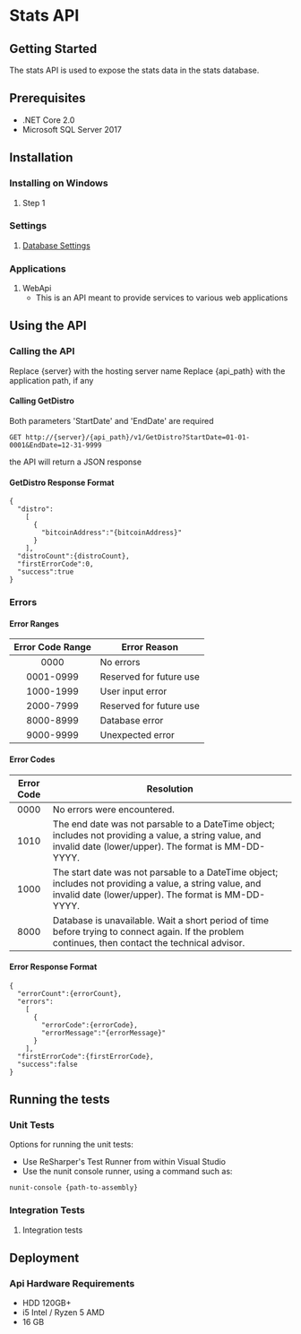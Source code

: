 # Stats API

## Getting Started

The stats API is used to expose the stats data in the stats database.

## Prerequisites

* .NET Core 2.0
* Microsoft SQL Server 2017

## Installation

### Installing on Windows

1. Step 1

### Settings

1. [Database Settings](SettingsConfiguration.md#stats-download-database-connection-settings)	

### Applications

1. WebApi
	* This is an API meant to provide services to various web applications

## Using the API

### Calling the API

Replace {server} with the hosting server name
Replace {api_path} with the application path, if any

#### Calling GetDistro

Both parameters 'StartDate' and 'EndDate' are required

```
GET http://{server}/{api_path}/v1/GetDistro?StartDate=01-01-0001&EndDate=12-31-9999
```

the API will return a JSON response

#### GetDistro Response Format

```
{
  "distro":
    [
	  {
	    "bitcoinAddress":"{bitcoinAddress}"
	  }
	],
  "distroCount":{distroCount},
  "firstErrorCode":0,
  "success":true
}
```

### Errors

#### Error Ranges

| Error Code Range | Error Reason            |
|:----------------:|-------------------------|
|       0000       | No errors               |
|     0001-0999    | Reserved for future use |
|     1000-1999    | User input error        |
|     2000-7999    | Reserved for future use |
|     8000-8999    | Database error          |
|     9000-9999    | Unexpected error        |

#### Error Codes

| Error Code | Resolution                                                                                                                                                      |
|:----------:|-----------------------------------------------------------------------------------------------------------------------------------------------------------------|
|    0000    | No errors were encountered.                                                                                                                                     |
|    1010    | The end date was not parsable to a DateTime object; includes not providing a value, a string value, and invalid date (lower/upper). The format is MM-DD-YYYY.   |
|    1000    | The start date was not parsable to a DateTime object; includes not providing a value, a string value, and invalid date (lower/upper). The format is MM-DD-YYYY. |
|    8000    | Database is unavailable. Wait a short period of time before trying to connect again. If the problem continues, then contact the technical advisor.              |

#### Error Response Format

```
{
  "errorCount":{errorCount},
  "errors":
    [
	  {
	    "errorCode":{errorCode},
		"errorMessage":"{errorMessage}"
	  }
	],
  "firstErrorCode":{firstErrorCode},
  "success":false
}
```
	
## Running the tests

### Unit Tests

Options for running the unit tests:
* Use ReSharper's Test Runner from within Visual Studio
* Use the nunit console runner, using a command such as:
```
nunit-console {path-to-assembly}
```
	
### Integration Tests

1. Integration tests
	
## Deployment

### Api Hardware Requirements

* HDD 120GB+
* i5 Intel / Ryzen 5 AMD
* 16 GB